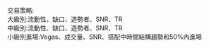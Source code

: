 交易策略: <br>
大級別:流動性、缺口、造勢者、SNR、TR <br>
中級別:流動性、缺口、造勢者、SNR、TR <br>
小級別進場:Vegas、成交量、SNR、搭配中時間結構趨勢和50%內進場
